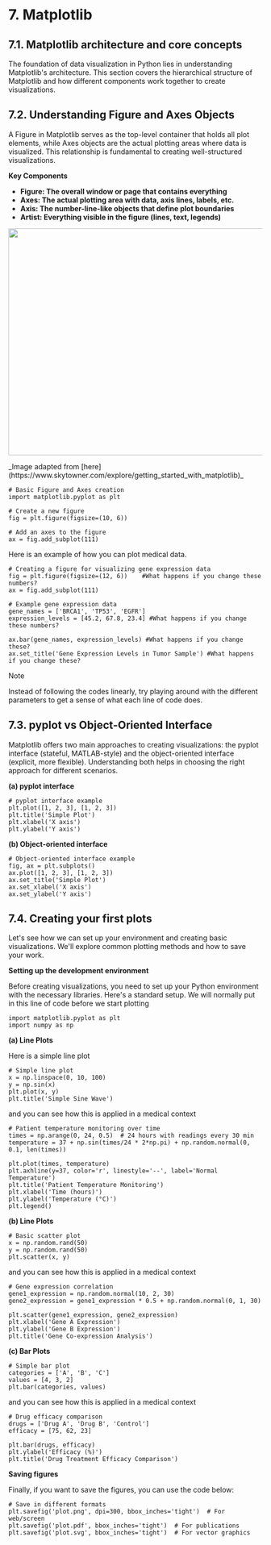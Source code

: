 # 7. Matplotlib

## 7.1. Matplotlib architecture and core concepts

The foundation of data visualization in Python lies in understanding Matplotlib's architecture. This section covers the hierarchical structure of Matplotlib and how different components work together to create visualizations.

## 7.2. Understanding Figure and Axes Objects
A Figure in Matplotlib serves as the top-level container that holds all plot elements, while Axes objects are the actual plotting areas where data is visualized. This relationship is fundamental to creating well-structured visualizations.

**Key Components**

- **Figure: The overall window or page that contains everything**
- **Axes: The actual plotting area with data, axis lines, labels, etc.**
- **Axis: The number-line-like objects that define plot boundaries**
- **Artist: Everything visible in the figure (lines, text, legends)**

<p align="center">
  <img width="690" height="450" src="https://miro.medium.com/v2/resize:fit:669/1*zxvxtqmcl9rFVj5yN4pNjA.png">
</p>
_Image adapted from [here](https://www.skytowner.com/explore/getting_started_with_matplotlib)_

```
# Basic Figure and Axes creation
import matplotlib.pyplot as plt

# Create a new figure
fig = plt.figure(figsize=(10, 6))

# Add an axes to the figure
ax = fig.add_subplot(111)
```

Here is an example of how you can plot medical data.

```
# Creating a figure for visualizing gene expression data
fig = plt.figure(figsize=(12, 6))    #What happens if you change these numbers?
ax = fig.add_subplot(111)

# Example gene expression data
gene_names = ['BRCA1', 'TP53', 'EGFR']
expression_levels = [45.2, 67.8, 23.4] #What happens if you change these numbers?

ax.bar(gene_names, expression_levels) #What happens if you change these?
ax.set_title('Gene Expression Levels in Tumor Sample') #What happens if you change these?
```

> [!NOTE]
> Instead of following the codes linearly, try playing around with the different parameters to get a sense of what each line of code does.

## 7.3. pyplot vs Object-Oriented Interface

Matplotlib offers two main approaches to creating visualizations: the pyplot interface (stateful, MATLAB-style) and the object-oriented interface (explicit, more flexible). Understanding both helps in choosing the right approach for different scenarios.

**(a) pyplot interface**

```
# pyplot interface example
plt.plot([1, 2, 3], [1, 2, 3])
plt.title('Simple Plot')
plt.xlabel('X axis')
plt.ylabel('Y axis')
```
**(b) Object-oriented interface**

```
# Object-oriented interface example
fig, ax = plt.subplots()
ax.plot([1, 2, 3], [1, 2, 3])
ax.set_title('Simple Plot')
ax.set_xlabel('X axis')
ax.set_ylabel('Y axis')
```

## 7.4. Creating your first plots

Let's see how we can set up your environment and creating basic visualizations. We'll explore common plotting methods and how to save your work.

**Setting up the development environment**

Before creating visualizations, you need to set up your Python environment with the necessary libraries. Here's a standard setup. We will normally put in this line of code before we start plotting 

```
import matplotlib.pyplot as plt
import numpy as np
```

**(a) Line Plots**

Here is a simple line plot

```
# Simple line plot
x = np.linspace(0, 10, 100)
y = np.sin(x)
plt.plot(x, y)
plt.title('Simple Sine Wave')
```

and you can see how this is applied in a medical context

```
# Patient temperature monitoring over time
times = np.arange(0, 24, 0.5)  # 24 hours with readings every 30 min
temperature = 37 + np.sin(times/24 * 2*np.pi) + np.random.normal(0, 0.1, len(times))

plt.plot(times, temperature)
plt.axhline(y=37, color='r', linestyle='--', label='Normal Temperature')
plt.title('Patient Temperature Monitoring')
plt.xlabel('Time (hours)')
plt.ylabel('Temperature (°C)')
plt.legend()
```

**(b) Line Plots**

```
# Basic scatter plot
x = np.random.rand(50)
y = np.random.rand(50)
plt.scatter(x, y)
```

and you can see how this is applied in a medical context

```
# Gene expression correlation
gene1_expression = np.random.normal(10, 2, 30)
gene2_expression = gene1_expression * 0.5 + np.random.normal(0, 1, 30)

plt.scatter(gene1_expression, gene2_expression)
plt.xlabel('Gene A Expression')
plt.ylabel('Gene B Expression')
plt.title('Gene Co-expression Analysis')
```

**(c) Bar Plots**

```
# Simple bar plot
categories = ['A', 'B', 'C']
values = [4, 3, 2]
plt.bar(categories, values)
```

and you can see how this is applied in a medical context

```
# Drug efficacy comparison
drugs = ['Drug A', 'Drug B', 'Control']
efficacy = [75, 62, 23]

plt.bar(drugs, efficacy)
plt.ylabel('Efficacy (%)')
plt.title('Drug Treatment Efficacy Comparison')
```

**Saving figures**

Finally, if you want to save the figures, you can use the code below:

```
# Save in different formats
plt.savefig('plot.png', dpi=300, bbox_inches='tight')  # For web/screen
plt.savefig('plot.pdf', bbox_inches='tight')  # For publications
plt.savefig('plot.svg', bbox_inches='tight')  # For vector graphics
```
